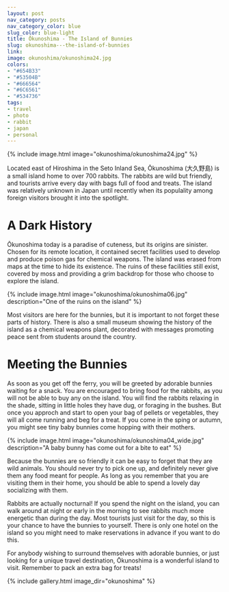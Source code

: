 ```yaml
---
layout: post
nav_category: posts
nav_category_color: blue
slug_color: blue-light
title: Ōkunoshima - The Island of Bunnies
slug: okunoshima---the-island-of-bunnies
link:
image: okunoshima/okunoshima24.jpg
colors:
- "#654B33"
- "#53504B"
- "#666564"
- "#6C6561"
- "#534736"
tags:
- travel
- photo
- rabbit
- japan
- personal
---
```


{% include image.html image="okunoshima/okunoshima24.jpg" %}

Located east of Hiroshima in the Seto Inland Sea, Ōkunoshima (大久野島) is a small island home to over 700 rabbits. The rabbits are wild but friendly, and tourists arrive every day with bags full of food and treats. The island was relatively unknown in Japan until recently when its populality among foreign visitors brought it into the spotlight.

<!-- more -->

# A Dark History

Ōkunoshima today is a paradise of cuteness, but its origins are sinister. Chosen for its remote location, it contained secret facilities used to develop and produce poison gas for chemical weapons. The island was erased from maps at the time to hide its existence. The ruins of these facilities still exist, covered by moss and providing a grim backdrop for those who choose to explore the island.

{% include image.html image="okunoshima/okunoshima06.jpg" description="One of the ruins on the island" %}

Most visitors are here for the bunnies, but it is important to not forget these parts of history. There is also a small museum showing the history of the island as a chemical weapons plant, decorated with messages promoting peace sent from students around the country.

# Meeting the Bunnies

As soon as you get off the ferry, you will be greeted by adorable bunnies waiting for a snack. You are encouraged to bring food for the rabbits, as you will not be able to buy any on the island. You will find the rabbits relaxing in the shade, sitting in little holes they have dug, or foraging in the bushes. But once you approch and start to open your bag of pellets or vegetables, they will all come running and beg for a treat. If you come in the sping or autumn, you might see tiny baby bunnies come hopping with their mothers.

{% include image.html image="okunoshima/okunoshima04_wide.jpg" description="A baby bunny has come out for a bite to eat" %}

Because the bunnies are so friendly it can be easy to forget that they are wild animals. You should never try to pick one up, and definitely never give them any food meant for people. As long as you remember that you are visiting them in their home, you should be able to spend a lovely day socializing with them.

Rabbits are actually nocturnal! If you spend the night on the island, you can walk around at night or early in the morning to see rabbits much more energetic than during the day. Most tourists just visit for the day, so this is your chance to have the bunnies to yourself. There is only one hotel on the island so you might need to make reservations in advance if you want to do this.

For anybody wishing to surround themselves with adorable bunnies, or just looking for a unique travel destination, Ōkunoshima is a wonderful island to visit. Remember to pack an extra bag for treats!

{% include gallery.html image_dir="okunoshima" %}
